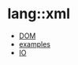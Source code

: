 # lang::xml


   * [DOM](/docs/Library/lang/xml/DOM.md)
   * [examples](/docs/Library/lang/xml/examples)
   * [IO](/docs/Library/lang/xml/IO.md)